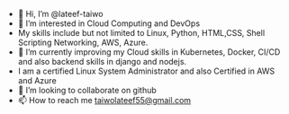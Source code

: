 - 👋 Hi, I’m @lateef-taiwo
- 👀 I’m interested in Cloud Computing and DevOps
- My skills include but not limited to Linux, Python, HTML,CSS, Shell Scripting Networking, AWS, Azure.
- 🌱 I’m currently improving my Cloud skills in Kubernetes, Docker, CI/CD and also backend skills in django and nodejs.
- I am a certified Linux System Administrator and also Certified in AWS and Azure
- 💞️ I’m looking to collaborate on github
- 📫 How to reach me taiwolateef55@gmail.com

<!---
lateef-taiwo/lateef-taiwo is a ✨ special ✨ repository because its `README.md` (this file) appears on your GitHub profile.
You can click the Preview link to take a look at your changes.
--->
